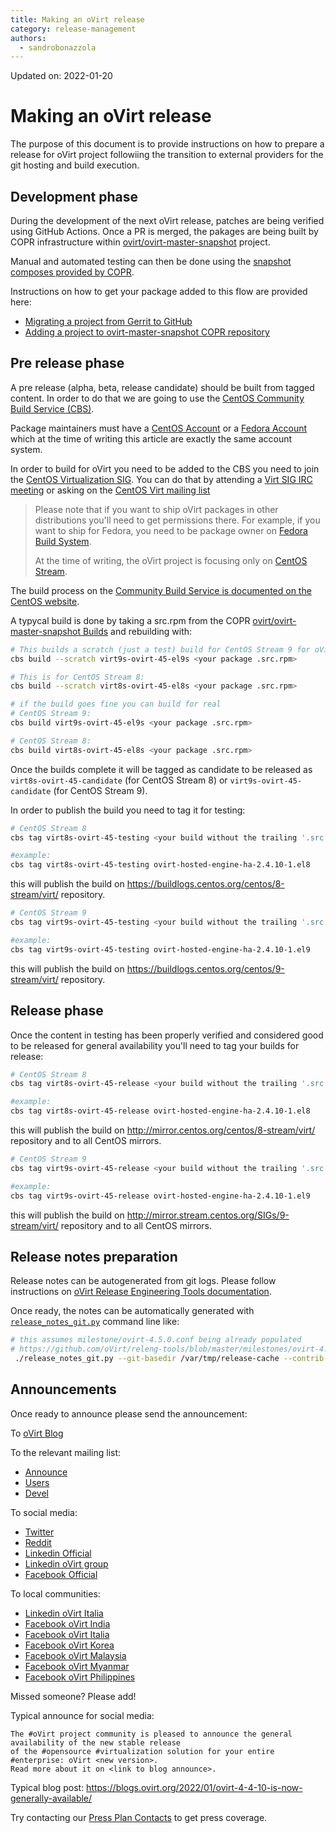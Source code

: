 ```yaml
---
title: Making an oVirt release
category: release-management
authors:
  - sandrobonazzola
---
```


Updated on: 2022-01-20

# Making an oVirt release

The purpose of this document is to provide instructions on how to prepare a release for oVirt project followiing the transition to external providers for
the git hosting and build execution.

## Development phase

During the development of the next oVirt release, patches are being verified using GitHub Actions.
Once a PR is merged, the pakages are being built by COPR infrastructure within [ovirt/ovirt-master-snapshot](https://copr.fedorainfracloud.org/coprs/ovirt/ovirt-master-snapshot/) project.

Manual and automated testing can then be done using the [snapshot composes provided by COPR](/develop/dev-process/install-nightly-snapshot.html).

Instructions on how to get your package added to this flow are provided here:
- [Migrating a project from Gerrit to GitHub](/develop/developer-guide/migrating_to_github.html)
- [Adding a project to ovirt-master-snapshot COPR repository](/develop/release-management/process/add_a_package_to_copr.html)

## Pre release phase

A pre release (alpha, beta, release candidate) should be built from tagged content.
In order to do that we are going to use the [CentOS Community Build Service (CBS)](https://cbs.centos.org/koji/).

Package maintainers must have a [CentOS Account](https://accounts.centos.org/) or a [Fedora Account](https://accounts.fedoraproject.org/)
which at the time of writing this article are exactly the same account system.

In order to build for oVirt you need to be added to the CBS you need to join the [CentOS Virtualization SIG](https://wiki.centos.org/SpecialInterestGroup/Virtualization).
You can do that by attending a [Virt SIG IRC meeting](https://www.centos.org/community/calendar/#virtualization-sig)
or asking on the [CentOS Virt mailing list](https://lists.centos.org/mailman/listinfo/centos-virt)

> Please note that if you want to ship oVirt packages in other distributions you'll need to get permissions there.
> For example, if you want to ship for Fedora, you need to be package owner on [Fedora Build System](https://koji.fedoraproject.org/koji/).
>
> At the time of writing, the oVirt project is focusing only on [CentOS Stream](https://www.centos.org/centos-stream/).

The build process on the [Community Build Service is documented on the CentOS website](https://wiki.centos.org/HowTos/CommunityBuildSystem).

A typycal build is done by taking a src.rpm from the COPR [ovirt/ovirt-master-snapshot Builds](https://copr.fedorainfracloud.org/coprs/ovirt/ovirt-master-snapshot/builds/)
and rebuilding with:

```bash
# This builds a scratch (just a test) build for CentOS Stream 9 for oVirt 4.5
cbs build --scratch virt9s-ovirt-45-el9s <your package .src.rpm>

# This is for CentOS Stream 8:
cbs build --scratch virt8s-ovirt-45-el8s <your package .src.rpm>

# if the build goes fine you can build for real
# CentOS Stream 9:
cbs build virt9s-ovirt-45-el9s <your package .src.rpm>

# CentOS Stream 8:
cbs build virt8s-ovirt-45-el8s <your package .src.rpm>
```

Once the builds complete it will be tagged as candidate to be released as `virt8s-ovirt-45-candidate` (for CentOS Stream 8) or `virt9s-ovirt-45-candidate` (for CentOS Stream 9).

In order to publish the build you need to tag it for testing:

```bash
# CentOS Stream 8
cbs tag virt8s-ovirt-45-testing <your build without the trailing '.src.rpm'>

#example:
cbs tag virt8s-ovirt-45-testing ovirt-hosted-engine-ha-2.4.10-1.el8
```

this will publish the build on https://buildlogs.centos.org/centos/8-stream/virt/ repository.


```bash
# CentOS Stream 9
cbs tag virt9s-ovirt-45-testing <your build without the trailing '.src.rpm'>

#example:
cbs tag virt9s-ovirt-45-testing ovirt-hosted-engine-ha-2.4.10-1.el9
```

this will publish the build on https://buildlogs.centos.org/centos/9-stream/virt/ repository.


## Release phase

Once the content in testing has been properly verified and considered good to be released for general availability you'll need to tag your builds for release:

```bash
# CentOS Stream 8
cbs tag virt8s-ovirt-45-release <your build without the trailing '.src.rpm'>

#example:
cbs tag virt8s-ovirt-45-release ovirt-hosted-engine-ha-2.4.10-1.el8
```

this will publish the build on http://mirror.centos.org/centos/8-stream/virt/ repository and to all CentOS mirrors.


```bash
# CentOS Stream 9
cbs tag virt9s-ovirt-45-release <your build without the trailing '.src.rpm'>

#example:
cbs tag virt9s-ovirt-45-release ovirt-hosted-engine-ha-2.4.10-1.el9
```

this will publish the build on http://mirror.stream.centos.org/SIGs/9-stream/virt/ repository and to all CentOS mirrors.

## Release notes preparation

Release notes can be autogenerated from git logs.
Please follow instructions on [oVirt Release Engineering Tools documentation](https://github.com/oVirt/releng-tools/blob/master/releases/README-prepare-patches).

Once ready, the notes can be automatically generated with [`release_notes_git.py`](https://github.com/oVirt/releng-tools/blob/master/release_notes_git.py) command line like:

```bash
# this assumes milestone/ovirt-4.5.0.conf being already populated
# https://github.com/oVirt/releng-tools/blob/master/milestones/ovirt-4.5.0.conf
 ./release_notes_git.py --git-basedir /var/tmp/release-cache --contrib-project-list ovirt-4.5.0 >notes.md
```

## Announcements

Once ready to announce please send the announcement:

To [oVirt Blog](https://blogs.ovirt.org/)

To the relevant mailing list:

* [Announce](https://lists.ovirt.org/archives/list/announce@ovirt.org/)
* [Users](https://lists.ovirt.org/archives/list/users@ovirt.org/)
* [Devel](https://lists.ovirt.org/archives/list/devel@ovirt.org/)

To social media:

* [Twitter](https://twitter.com/ovirt)
* [Reddit](https://www.reddit.com/r/ovirt)
* [Linkedin Official](https://www.linkedin.com/company/ovirt)
* [Linkedin oVirt group](https://www.linkedin.com/groups/4707460/)
* [Facebook Official](https://www.facebook.com/groups/ovirt.openvirtualization)

To local communities:

* [Linkedin oVirt Italia](https://www.linkedin.com/groups/13669751/)
* [Facebook oVirt India](https://www.facebook.com/groups/409421802961475/)
* [Facebook oVirt Italia](https://www.facebook.com/groups/ovirt.italia/)
* [Facebook oVirt Korea](https://www.facebook.com/groups/ovirt.korea/)
* [Facebook oVirt Malaysia](https://www.facebook.com/groups/ovirtUGMY/)
* [Facebook oVirt Myanmar](https://www.facebook.com/Ovirt-Myanmar-Community-974969229309990)
* [Facebook oVirt Philippines](https://www.facebook.com/groups/ovirtph/)

Missed someone? Please add!

Typical announce for social media:

```
The #oVirt project community is pleased to announce the general availability of the new stable release
of the #opensource #virtualization solution for your entire #enterprise: oVirt <new version>.
Read more about it on <link to blog announce>.
```

Typical blog post: https://blogs.ovirt.org/2022/01/ovirt-4-4-10-is-now-generally-available/

Try contacting our [Press Plan Contacts](/develop/release-management/process/press-plan.html) to get press coverage.
